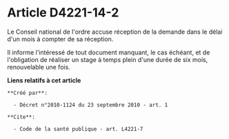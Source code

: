# Article D4221-14-2

Le Conseil national de l'ordre accuse réception de la demande dans le délai d'un mois à compter de sa réception. 

Il informe l'intéressé de tout document manquant, le cas échéant, et de l'obligation de réaliser un stage à temps plein d'une
durée de six mois, renouvelable une fois.

**Liens relatifs à cet article**

	**Créé par**:

	  - Décret n°2010-1124 du 23 septembre 2010 - art. 1

	**Cite**:

	  - Code de la santé publique - art. L4221-7
